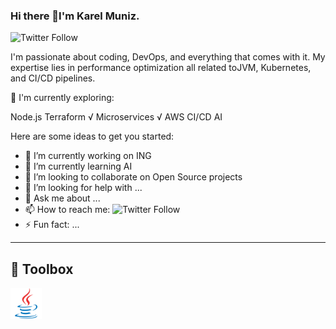 ### Hi there 👋I'm Karel Muniz.
![Twitter Follow](https://img.shields.io/twitter/follow/oricha?style=social) 

I'm passionate about coding, DevOps, and everything that comes with it. 
My expertise lies in performance optimization all related toJVM, Kubernetes, and CI/CD pipelines.
<!--
**oricha/oricha** is a ✨ _special_ ✨ repository because its `README.md` (this file) appears on your GitHub profile.
-->

🌿 I'm currently exploring:

Node.js
Terraform √
Microservices √
AWS CI/CD
AI

Here are some ideas to get you started:

- 🔭 I’m currently working on ING
- 🌱 I’m currently learning AI
- 👯 I’m looking to collaborate on Open Source projects
- 🤔 I’m looking for help with ...
- 💬 Ask me about ...
- 📫 How to reach me: ![Twitter Follow](https://img.shields.io/twitter/follow/oricha?style=social)
- ⚡ Fun fact: ...

---
🧰 Toolbox
---
<img src="https://github.com/devicons/devicon/blob/master/icons/java/java-original.svg" alt="Java Logo" width="50" height="50" /> 

